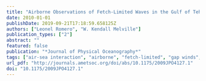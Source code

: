 ```yaml
---
title: "Airborne Observations of Fetch-Limited Waves in the Gulf of Tehuantepec"
date: 2010-01-01
publishDate: 2019-09-21T17:18:59.658125Z
authors: ["Leonel Romero", "W. Kendall Melville"]
publication_types: ["2"]
abstract: ""
featured: false
publication: "*Journal of Physical Oceanography*"
tags: ["air-sea interaction", "airborne", "fetch-limited", "gap winds", "lidar", "remote sensing", "surface gravity waves", "surface waves", "waves", "wind-waves"]
url_pdf: "http://journals.ametsoc.org/doi/abs/10.1175/2009JPO4127.1"
doi: "10.1175/2009JPO4127.1"
---
```


